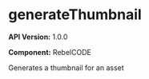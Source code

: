 # generateThumbnail

**API Version:** 1.0.0

**Component:** RebelCODE

Generates a thumbnail for an asset

